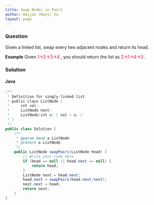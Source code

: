 ```yaml
---
title: Swap Nodes in Pairs
author: Haijun (Navy) Su
layout: page
---
```

### Question
Given a linked list, swap every two adjacent nodes and return its head.

**Example**
Given <font style="color: #C72541; background: #F9F2F4;">1->2->3->4 </font>, you should return the list as <font style="color: #C72541; background: #F9F2F4;">2->1->4->3 </font>.

### Solution
#### Java
~~~ java
/**
 * Definition for singly-linked list.
 * public class ListNode {
 *     int val;
 *     ListNode next;
 *     ListNode(int x) { val = x; }
 * }
 */
public class Solution {
    /**
     * @param head a ListNode
     * @return a ListNode
     */
    public ListNode swapPairs(ListNode head) {
        // Write your code here
        if (head == null || head.next == null) {
            return head;
        }
        ListNode next = head.next;
        head.next = swapPairs(head.next.next);
        next.next = head;
        return next;
    }
}
~~~
